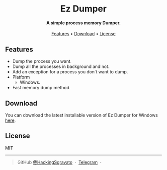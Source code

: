 
<h1 align="center">
  <br>
  Ez Dumper
  <br>
</h1>

<h4 align="center">A simple process memory Dumper.</h4>

<p align="center">
  <a href="#Features">Features</a> •
  <a href="#Download">Download</a> •
  <a href="#License">License</a>
</p>

## Features

* Dump the process you want.
* Dump all the processes in background and not.
* Add an exception for a process you don't want to dump.
* Platform
  - Windows.
* Fast memory dump method.


## Download

You can download the latest installable version of Ez Dumper for Windows [here](https://github.com/HackingSgravato/Dumper/releases/tag/v1).
    

## License

MIT

---

> GitHub [@HackingSgravato](https://github.com/HackingSgravato) &nbsp;&middot;&nbsp;
> [Telegram](https://t.me/VisualStudio2022) &nbsp;&middot;&nbsp;
